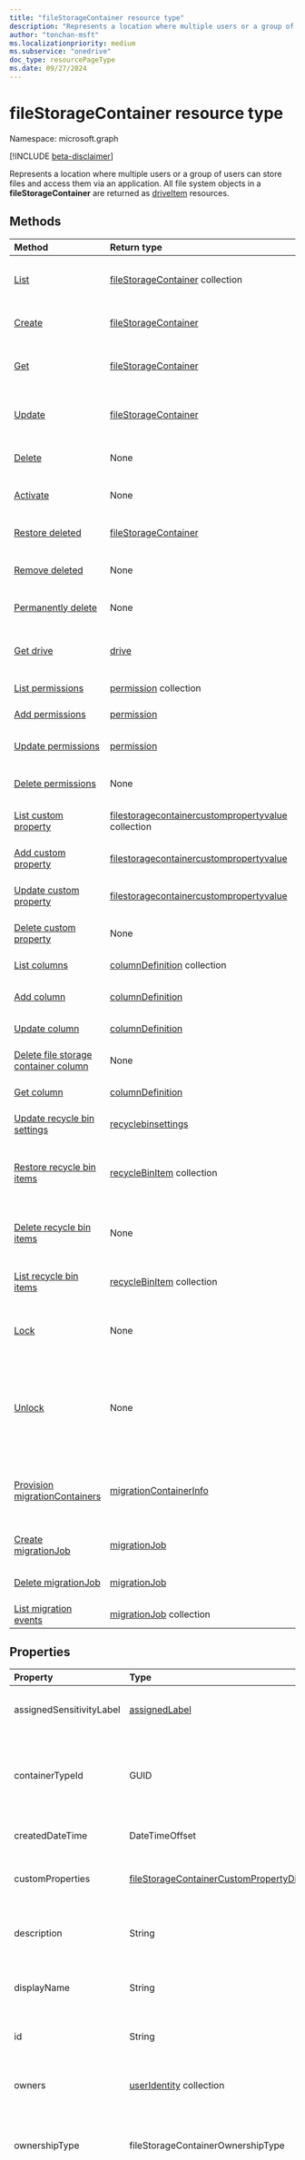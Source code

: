 ```yaml
---
title: "fileStorageContainer resource type"
description: "Represents a location where multiple users or a group of users can store files and access them via an application."
author: "tonchan-msft"
ms.localizationpriority: medium
ms.subservice: "onedrive"
doc_type: resourcePageType
ms.date: 09/27/2024
---
```


# fileStorageContainer resource type

Namespace: microsoft.graph

[!INCLUDE [beta-disclaimer](../../includes/beta-disclaimer.md)]

Represents a location where multiple users or a group of users can store files and access them via an application. All file system objects in a **fileStorageContainer** are returned as [driveItem](../resources/driveitem.md) resources. 

## Methods
|Method|Return type|Description|
|:---|:---|:---|
|[List](../api/filestorage-list-containers.md)|[fileStorageContainer](../resources/filestoragecontainer.md) collection|Get a list of the [fileStorageContainer](../resources/filestoragecontainer.md) objects and their properties.|
|[Create](../api/filestoragecontainer-post.md)|[fileStorageContainer](../resources/filestoragecontainer.md)|Create a new [fileStorageContainer](../resources/filestoragecontainer.md) object.|
|[Get](../api/filestoragecontainer-get.md)|[fileStorageContainer](../resources/filestoragecontainer.md)|Read the properties and relationships of a [fileStorageContainer](../resources/filestoragecontainer.md) object.|
|[Update](../api/filestoragecontainer-update.md)|[fileStorageContainer](../resources/filestoragecontainer.md)|Update the properties of a [fileStorageContainer](../resources/filestoragecontainer.md) object.|
|[Delete](../api/filestorage-delete-containers.md)|None|Delete a [fileStorageContainer](../resources/filestoragecontainer.md) object.|
|[Activate](../api/filestoragecontainer-activate.md)|None|Activate a [fileStorageContainer](../resources/filestoragecontainer.md) object.|
|[Restore deleted](../api/filestoragecontainer-restore.md)|[fileStorageContainer](../resources/filestoragecontainer.md)|Restore a deleted [fileStorageContainer](../resources/filestoragecontainer.md) object.|
|[Remove deleted](../api/filestorage-delete-deletedcontainers.md)|None|Remove a deleted [fileStorageContainer](../resources/filestoragecontainer.md) object.|
|[Permanently delete](../api/filestoragecontainer-permanentdelete.md)|None|Permanently delete a [fileStorageContainer](../resources/filestoragecontainer.md) object.|
|[Get drive](../api/filestoragecontainer-get-drive.md)|[drive](../resources/drive.md)|Get the drive resource from a [fileStorageContainer](../resources/filestoragecontainer.md) object.|
|[List permissions](../api/filestoragecontainer-list-permissions.md)|[permission](../resources/permission.md) collection| List permissions on a fileStorageContainer.|
|[Add permissions](../api/filestoragecontainer-post-permissions.md)|[permission](../resources/permission.md)|Add permission to a fileStorageContainer.|
|[Update permissions](../api/filestoragecontainer-update-permissions.md)|[permission](../resources/permission.md)|Update permission on a fileStorageContainer.|
|[Delete permissions](../api/filestoragecontainer-delete-permissions.md)|None|Delete permission from a fileStorageContainer.|
|[List custom property](../api/filestoragecontainer-list-customproperty.md)|[filestoragecontainercustompropertyvalue](../resources/filestoragecontainercustompropertyvalue.md) collection|List custom properties of the fileStorageContainer.|
|[Add custom property](../api/filestoragecontainer-post-customproperty.md)|[filestoragecontainercustompropertyvalue](../resources/filestoragecontainercustompropertyvalue.md)|Create custom property to the fileStorageContainer.|
|[Update custom property](../api/filestoragecontainer-update-customproperty.md)|[filestoragecontainercustompropertyvalue](../resources/filestoragecontainercustompropertyvalue.md)|Update custom property on a fileStorageContainer.|
|[Delete custom property](../api/filestoragecontainer-delete-customproperty.md)|None|Delete a custom property from a fileStorageContainer.|
|[List columns](../api/filestoragecontainer-list-columns.md)|[columnDefinition](../resources/columndefinition.md) collection|List columns in a fileStorageContainer.|
|[Add column](../api/filestoragecontainer-post-columns.md)|[columnDefinition](../resources/columndefinition.md)|Create a columnDefinition for afileStorageContainer.|
|[Update column](../api/filestoragecontainer-update-column.md)|[columnDefinition](../resources/columndefinition.md)|Update a column in a fileStorageContainer.|
|[Delete file storage container column](../api/filestoragecontainer-delete-column.md)|None|Delete a column from a fileStorageContainer.|
|[Get column](../api/filestoragecontainer-get-column.md)|[columnDefinition](../resources/columndefinition.md)|Get a column from a fileStorageContainer.|
|[Update recycle bin settings](../api/filestoragecontainer-update-recyclebinsettings.md)|[recyclebinsettings](../resources/recyclebinsettings.md)|Update recycleBin settings for a fileStorageContainer.|
|[Restore recycle bin items](../api/recyclebinitem-restore.md)|[recycleBinItem](../resources/recyclebinitem.md) collection|Restore [recycleBinItem](../resources/recyclebinitem.md) objects from the [recycleBin](../resources/recyclebin.md) of a [fileStorageContainer](../resources/filestoragecontainer.md).|
|[Delete recycle bin items](../api/recyclebinitem-delete.md)|None|Delete [recycleBinItem](../resources/recyclebinitem.md) objects permanently from the [recycleBin](../resources/recyclebin.md) of a [fileStorageContainer](../resources/filestoragecontainer.md).|
|[List recycle bin items](../api/filestoragecontainer-list-recyclebinitem.md)|[recycleBinItem](../resources/recyclebinitem.md) collection|List recycle bin items in a fileStorageContainer.|
|[Lock](../api/filestoragecontainer-lock.md)|None|Lock a [fileStorageContainer](../resources/filestoragecontainer.md) to prevent modifications to its content.|
|[Unlock](../api/filestoragecontainer-unlock.md)|None|Unlock a [fileStorageContainer](../resources/filestoragecontainer.md) for users and application-only identities to allow the addition, updating, and deletion of content.|
|[Provision migrationContainers](../api/filestoragecontainer-provisionmigrationcontainers.md)|[migrationContainerInfo](../resources/migrationcontainerinfo.md)|Provision SharePoint-managed azure blob containers as temporary storage for migration content and metadata.|
|[Create migrationJob](../api/filestoragecontainer-post-migrationjobs.md)|[migrationJob](../resources/migrationjob.md)|Create a new migrationJob in a fileStorageContainer.|
|[Delete migrationJob](../api/filestoragecontainer-delete-migrationjobs.md)|[migrationJob](../resources/migrationjob.md)|Delete a migrationJob from a fileStorageContainer.|
|[List migration events](../api/filestoragecontainer-list-progressevents.md)|[migrationJob](../resources/migrationevent.md) collection|List migration events for particular job.|

## Properties
|Property|Type|Description|
|:---|:---|:---|
|assignedSensitivityLabel|[assignedLabel](../resources/assignedlabel.md)|Sensitivity label assigned to the **fileStorageContainer**. Read-write.|
|containerTypeId|GUID|Container type ID of the **fileStorageContainer**. Each container must have only one container type. Read-only.|
|createdDateTime|DateTimeOffset|Date and time of the **fileStorageContainer** creation. Read-only.|
|customProperties|[fileStorageContainerCustomPropertyDictionary](../resources/filestoragecontainercustompropertydictionary.md)|Custom property collection for the **fileStorageContainer**. Read-write.|
|description|String|Provides a user-visible description of the **fileStorageContainer**. Read-write.|
|displayName|String|The display name of the **fileStorageContainer**. Read-write.|
|id|String|The unique stable identifier of the **fileStorageContainer**. Read-only.|
|owners|[userIdentity](../resources/useridentity.md) collection|List of users who own the **fileStorageContainer**. Read-only.|
|ownershipType|fileStorageContainerOwnershipType|Ownership type of the **fileStorageContainer**. The possible values are: `tenantOwned`. Read-only.|
|status|fileStorageContainerStatus|Status of the **fileStorageContainer**. Containers are created as inactive and require activation. Inactive containers are subjected to automatic deletion in 24 hours. The possible values are: `inactive`, `active`. Read-only.|
|storageUsedInBytes|Int64|Storage used in the **fileStorageContainer**, in bytes. Read-only.|
|viewpoint|[fileStorageContainerViewpoint](../resources/filestoragecontainerviewpoint.md)|Data specific to the current user. Read-only.|
|lockState|siteLockState|Indicates the lock state of the **fileStorageContainer**. The possible values are `unlocked` and `lockedReadOnly`. Read-only.|
|settings|[fileStorageContainerSettings](../resources/filestoragecontainersettings.md)|Settings associated with a **fileStorageContainer**. Read-write.|

## Relationships
|Relationship|Type|Description|
|:---|:---|:---|
|columns|[columnDefinition](../resources/columndefinition.md) collection|The set of custom structured metadata supported by the **fileStorageContainer**. Read-write.|
|drive|[drive](../resources/drive.md)|The drive of the resource **fileStorageContainer**. Read-only.|
|permissions|[permission](../resources/permission.md) collection|The set of permissions for users in the **fileStorageContainer**. The permission for each user is set by the **roles** property. The possible values are `reader`, `writer`, `manager`, and `owner`. Read-write.|
|recycleBin|[recycleBin](../resources/recyclebin.md)|Recycle bin of the **fileStorageContainer**. Read-only.|
|sharePointGroups|[sharePointGroup](../resources/sharepointgroup.md) collection|The collection of **sharePointGroup** objects local to the container. Read-write.|
|migrationJobs|[migrationJob](../resources/migrationjob.md) collection|The collection of **migrationJob** objects local to the container. Read-write.|

### roles property values
|Value|Description|
|:---|:---|
|reader|Readers can read **fileStorageContainer** metadata and the content inside.|
|writer|Writers can read and modify **fileStorageContainer** metadata and contents inside.|
|manager|Managers can read and modify **fileStorageContainer** metadata and contents inside and manage the permissions to the container.|
|owner|Owners can read and modify **fileStorageContainer** metadata and contents inside, manage container permissions, and delete and restore containers.|


## JSON representation
The following JSON representation shows the resource type.
<!-- {
  "blockType": "resource",
  "keyProperty": "id",
  "@odata.type": "microsoft.graph.fileStorageContainer",
  "openType": false
}
-->
``` json
{
  "@odata.type": "#microsoft.graph.fileStorageContainer",
  "id": "string (identifier)",
  "displayName": "string",
  "description": "string",
  "containerTypeId": "string",
  "containerTypeDisplayName": "string",
  "permissions": [ { "@odata.type": "microsoft.graph.permission" } ],
  "customProperties": "Dictionary(Edm.String, microsoft.graph.fileStorageContainerCustomPropertyValue)",
  "viewpoint": {"@odata.type": "microsoft.graph.fileStorageContainerViewpoint" },
  "drive": {"@odata.type": "microsoft.graph.drive"},
  "recycleBin": {"@odata.type": "microsoft.graph.recycleBin"},
  "status": {"@odata.type": "microsoft.graph.fileStorageContainerStatus"},
  "columns": [ {"@odata.type": "microsoft.graph.columnDefinition" } ],
  "createdDateTime": {"@odata.type": "microsoft.graph.dateTimeOffset"},
  "storageUsedInBytes": "int64",
  "assignedSensitivityLabel": {"@odata.type": "microsoft.graph.assignedLabel"},
  "owners":  [ { "@odata.type": "microsoft.graph.userIdentity" } ],
  "ownershipType": {"@odata.type": "microsoft.graph.fileStorageContainerOwnershipType"},
  "expiryDateTime": "string (timestamp)",
  "lockState": {"@odata.type": "microsoft.graph.siteLockState"},
  "settings": { "@odata.type": "microsoft.graph.fileStorageContainerSettings" }
}
```

